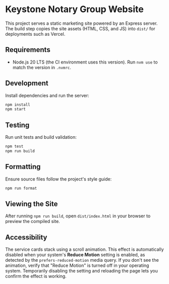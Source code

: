 # Keystone Notary Group Website

This project serves a static marketing site powered by an Express server. The build step copies the site assets (HTML, CSS, and JS) into `dist/` for deployments such as Vercel.

## Requirements

- Node.js 20 LTS (the CI environment uses this version). Run `nvm use` to match the version in `.nvmrc`.

## Development

Install dependencies and run the server:

```bash
npm install
npm start
```

## Testing

Run unit tests and build validation:

```bash
npm test
npm run build
```

## Formatting

Ensure source files follow the project's style guide:

```bash
npm run format
```

## Viewing the Site

After running `npm run build`, open `dist/index.html` in your browser to preview the compiled site.

## Accessibility

The service cards stack using a scroll animation. This effect is automatically
disabled when your system's **Reduce Motion** setting is enabled, as detected by
the `prefers-reduced-motion` media query. If you don't see the animation,
verify that "Reduce Motion" is turned off in your operating system. Temporarily
disabling the setting and reloading the page lets you confirm the effect is
working.